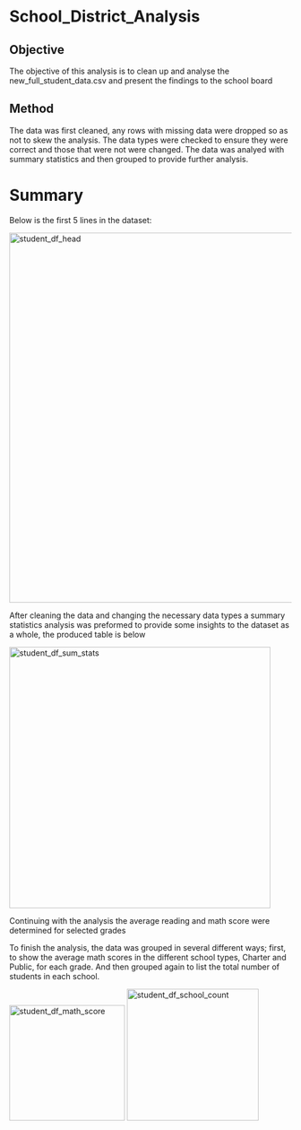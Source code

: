 # School_District_Analysis

## Objective
The objective of this analysis is to clean up and analyse the new_full_student_data.csv and present the findings to the school board

## Method
The data was first cleaned, any rows with missing data were dropped so as not to skew the analysis. The data types were checked to ensure they were correct and those that were not were changed. The data was analyed with summary statistics and then grouped to provide further analysis.

# Summary
Below is the first 5 lines in the dataset:

<img width="660" alt="student_df_head" src="https://user-images.githubusercontent.com/112291888/193430854-8fa562f0-0bfa-4423-9a16-8809d34b6b57.png">

After cleaning the data and changing the necessary data types a summary statistics analysis was preformed to provide some insights to the dataset as a whole, the produced table is below

<img width="466" alt="student_df_sum_stats" src="https://user-images.githubusercontent.com/112291888/193430933-bf5282ec-1460-49ba-bde8-db2dfabb1ead.png">

Continuing with the analysis the average reading and math score were determined for selected grades

To finish the analysis, the data was grouped in several different ways; first, to show the average math scores in the different school types, Charter and Public, for each grade. And then grouped again to list the total number of students in each school.

<img width="206" alt="student_df_math_score" src="https://user-images.githubusercontent.com/112291888/193431043-84e13b56-65de-4045-b007-74e6349e1ea2.png">

<img width="235" alt="student_df_school_count" src="https://user-images.githubusercontent.com/112291888/193431054-8c12da6a-ecf6-4777-b9ec-1b97d8de0676.png">
